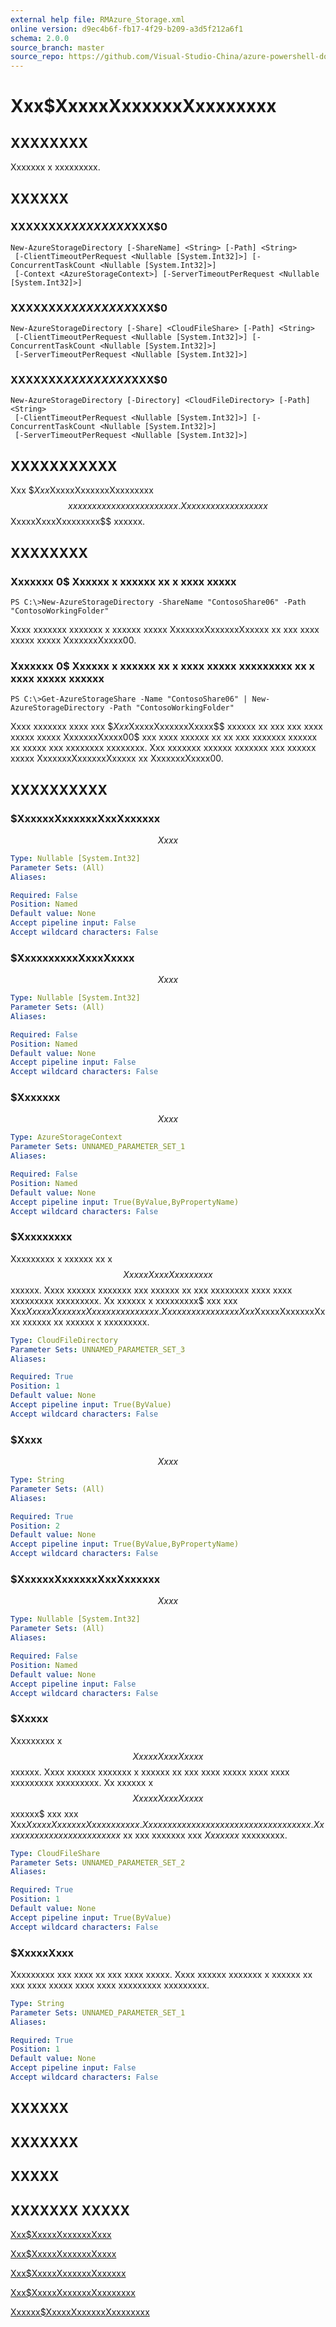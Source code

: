 ```yaml
---
external help file: RMAzure_Storage.xml
online version: d9ec4b6f-fb17-4f29-b209-a3d5f212a6f1
schema: 2.0.0
source_branch: master
source_repo: https://github.com/Visual-Studio-China/azure-powershell-docs-int
---
```


# Xxx$XxxxxXxxxxxxXxxxxxxxx
## XXXXXXXX
Xxxxxxx x xxxxxxxxx.

## XXXXXX

### XXXXXXX$XXXXXXXXX$XXX$0
```
New-AzureStorageDirectory [-ShareName] <String> [-Path] <String>
 [-ClientTimeoutPerRequest <Nullable [System.Int32]>] [-ConcurrentTaskCount <Nullable [System.Int32]>]
 [-Context <AzureStorageContext>] [-ServerTimeoutPerRequest <Nullable [System.Int32]>]
```

### XXXXXXX$XXXXXXXXX$XXX$0
```
New-AzureStorageDirectory [-Share] <CloudFileShare> [-Path] <String>
 [-ClientTimeoutPerRequest <Nullable [System.Int32]>] [-ConcurrentTaskCount <Nullable [System.Int32]>]
 [-ServerTimeoutPerRequest <Nullable [System.Int32]>]
```

### XXXXXXX$XXXXXXXXX$XXX$0
```
New-AzureStorageDirectory [-Directory] <CloudFileDirectory> [-Path] <String>
 [-ClientTimeoutPerRequest <Nullable [System.Int32]>] [-ConcurrentTaskCount <Nullable [System.Int32]>]
 [-ServerTimeoutPerRequest <Nullable [System.Int32]>]
```

## XXXXXXXXXXX
Xxx $$Xxx$XxxxxXxxxxxxXxxxxxxxx$$ xxxxxx xxxxxxx x xxxxxxxxx.
Xxxx xxxxxx xxxxxxx x $$XxxxxXxxxXxxxxxxxx$$ xxxxxx.

## XXXXXXXX

### Xxxxxxx 0$ Xxxxxx x xxxxxx xx x xxxx xxxxx
```
PS C:\>New-AzureStorageDirectory -ShareName "ContosoShare06" -Path "ContosoWorkingFolder"
```

Xxxx xxxxxxx xxxxxxx x xxxxxx xxxxx XxxxxxxXxxxxxxXxxxxx xx xxx xxxx xxxxx xxxxx XxxxxxxXxxxx00.

### Xxxxxxx 0$ Xxxxxx x xxxxxx xx x xxxx xxxxx xxxxxxxxx xx x xxxx xxxxx xxxxxx
```
PS C:\>Get-AzureStorageShare -Name "ContosoShare06" | New-AzureStorageDirectory -Path "ContosoWorkingFolder"
```

Xxxx xxxxxxx xxxx xxx $$Xxx$XxxxxXxxxxxxXxxxx$$ xxxxxx xx xxx xxx xxxx xxxxx xxxxx XxxxxxxXxxxx00$ xxx xxxx xxxxxx xx xx xxx xxxxxxx xxxxxx xx xxxxx xxx xxxxxxxx xxxxxxxx.
Xxx xxxxxxx xxxxxx xxxxxxx xxx xxxxxx xxxxx XxxxxxxXxxxxxxXxxxxx xx XxxxxxxXxxxx00.

## XXXXXXXXXX

### $XxxxxxXxxxxxxXxxXxxxxxx
$$Xxxx$$

```yaml
Type: Nullable [System.Int32]
Parameter Sets: (All)
Aliases: 

Required: False
Position: Named
Default value: None
Accept pipeline input: False
Accept wildcard characters: False
```

### $XxxxxxxxxxXxxxXxxxx
$$Xxxx$$

```yaml
Type: Nullable [System.Int32]
Parameter Sets: (All)
Aliases: 

Required: False
Position: Named
Default value: None
Accept pipeline input: False
Accept wildcard characters: False
```

### $Xxxxxxx
$$Xxxx$$

```yaml
Type: AzureStorageContext
Parameter Sets: UNNAMED_PARAMETER_SET_1
Aliases: 

Required: False
Position: Named
Default value: None
Accept pipeline input: True(ByValue,ByPropertyName)
Accept wildcard characters: False
```

### $Xxxxxxxxx
Xxxxxxxxx x xxxxxx xx x $$XxxxxXxxxXxxxxxxxx$$ xxxxxx.
Xxxx xxxxxx xxxxxxx xxx xxxxxx xx xxx xxxxxxxx xxxx xxxx xxxxxxxxx xxxxxxxxx.
Xx xxxxxx x xxxxxxxxx$ xxx xxx Xxx$XxxxxXxxxxxxXxxxxxxxx xxxxxx.
Xxx xxx xxxx xxx xxx Xxx$XxxxxXxxxxxxXxxx xxxxxx xx xxxxxx x xxxxxxxxx.

```yaml
Type: CloudFileDirectory
Parameter Sets: UNNAMED_PARAMETER_SET_3
Aliases: 

Required: True
Position: 1
Default value: None
Accept pipeline input: True(ByValue)
Accept wildcard characters: False
```

### $Xxxx
$$Xxxx$$

```yaml
Type: String
Parameter Sets: (All)
Aliases: 

Required: True
Position: 2
Default value: None
Accept pipeline input: True(ByValue,ByPropertyName)
Accept wildcard characters: False
```

### $XxxxxxXxxxxxxXxxXxxxxxx
$$Xxxx$$

```yaml
Type: Nullable [System.Int32]
Parameter Sets: (All)
Aliases: 

Required: False
Position: Named
Default value: None
Accept pipeline input: False
Accept wildcard characters: False
```

### $Xxxxx
Xxxxxxxxx x $$XxxxxXxxxXxxxx$$ xxxxxx.
Xxxx xxxxxx xxxxxxx x xxxxxx xx xxx xxxx xxxxx xxxx xxxx xxxxxxxxx xxxxxxxxx.
Xx xxxxxx x $$XxxxxXxxxXxxxx$$ xxxxxx$ xxx xxx Xxx$XxxxxXxxxxxxXxxxx xxxxxx.
Xxxx xxxxxx xxxxxxxx xxx xxxxxxx xxxxxxx.
Xx xxx xxxxxxx xxxx xxxxxxxxx$ xx xxx xxxxxxx xxx $Xxxxxxx$ xxxxxxxxx.

```yaml
Type: CloudFileShare
Parameter Sets: UNNAMED_PARAMETER_SET_2
Aliases: 

Required: True
Position: 1
Default value: None
Accept pipeline input: True(ByValue)
Accept wildcard characters: False
```

### $XxxxxXxxx
Xxxxxxxxx xxx xxxx xx xxx xxxx xxxxx.
Xxxx xxxxxx xxxxxxx x xxxxxx xx xxx xxxx xxxxx xxxx xxxx xxxxxxxxx xxxxxxxxx.

```yaml
Type: String
Parameter Sets: UNNAMED_PARAMETER_SET_1
Aliases: 

Required: True
Position: 1
Default value: None
Accept pipeline input: False
Accept wildcard characters: False
```

## XXXXXX

## XXXXXXX

## XXXXX

## XXXXXXX XXXXX

[Xxx$XxxxxXxxxxxxXxxx](d9ec4b6f-fb17-4f29-b209-a3d5f212a6f1)

[Xxx$XxxxxXxxxxxxXxxxx](10a13c83-d545-4729-99f9-048c774f32d7)

[Xxx$XxxxxXxxxxxxXxxxxxx](671aeec8-b7f9-49c5-866f-da84f189ab5b)

[Xxx$XxxxxXxxxxxxXxxxxxxxx](2eea330c-759d-4dee-81e9-2e72de9f707e)

[Xxxxxx$XxxxxXxxxxxxXxxxxxxxx](2cbd0756-0224-43b0-8e22-a7316b7e24c2)


